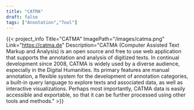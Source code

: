 ```yaml
---
title: "CATMA"
draft: false
tags: ["Annotation","Tool"]
---
```


{{< project_info
    Title="CATMA"
    ImagePath="/images/catma.png"
    Link="https://catma.de"
    Description="CATMA (Computer Assisted Text Markup and Analysis) is an open source and free to use web application that supports the annotation and analysis of digitized texts. In continual development since 2008, CATMA is widely used by a diverse audience, especially in the Digital Humanities. Its primary features are manual annotation, a flexible system for the development of annotation categories, a built-in query language to explore texts and associated data, as well as interactive visualizations. Perhaps most importantly, CATMA data is easily accessible and exportable, so that it can be further processed using other tools and methods."
     >}}
